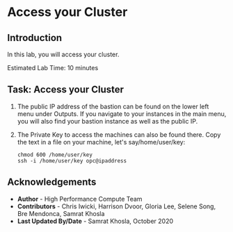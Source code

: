 # Access your Cluster

## Introduction
In this lab, you will access your cluster.

Estimated Lab Time: 10 minutes

## Task: Access your Cluster

1. The public IP address of the bastion can be found on the lower left menu under Outputs. If you navigate to your instances in the main menu, you will also find your bastion instance as well as the public IP.

2. The Private Key to access the machines can also be found there. Copy the text in a file on your machine, let's say/home/user/key:
    
    ```
    chmod 600 /home/user/key 
    ssh -i /home/user/key opc@ipaddress 
    ```

## Acknowledgements
* **Author** - High Performance Compute Team
* **Contributors** -  Chris Iwicki, Harrison Dvoor, Gloria Lee, Selene Song, Bre Mendonca, Samrat Khosla
* **Last Updated By/Date** - Samrat Khosla, October 2020

